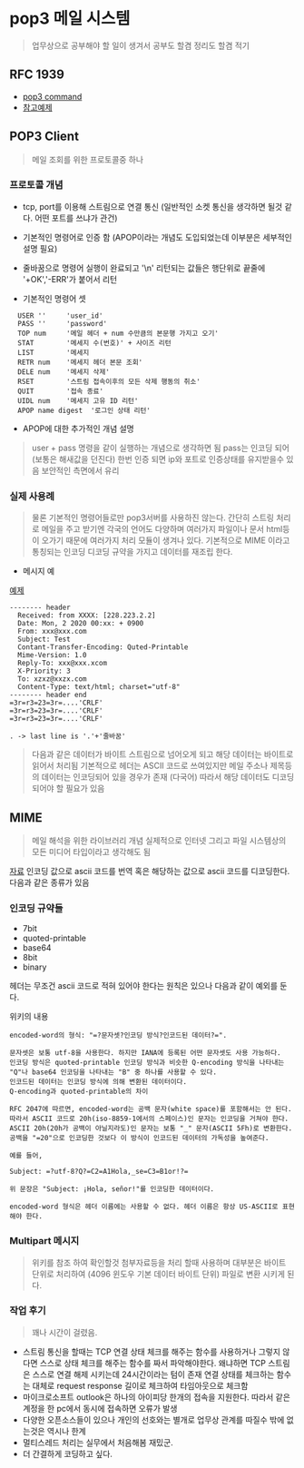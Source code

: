 # pop3 메일 시스템

>업무상으로 공부해야 할 일이 생겨서 공부도 할겸 정리도 할겸 적기

## RFC 1939

- [pop3 command](http://www.networksorcery.com/enp/protocol/pop.htm)
- [참고예제](https://github.com/foens/hpop/tree/master/OpenPopExamples)

## POP3 Client

>메일 조회를 위한 프로토콜중 하나

### 프로토콜 개념

- tcp, port를 이용해 스트림으로 연결 통신 (일반적인 소켓 통신을 생각하면 될것 같다. 어떤 포트를 쓰냐가 관건)
- 기본적인 명령어로 인증 함 (APOP이라는 개념도 도입되었는데 이부분은 세부적인 설명 필요)
- 줄바꿈으로 명령어 실행이 완료되고 '\n' 리턴되는 값들은 행단위로 끝줄에 '+OK','-ERR'가 붙어서 리턴

- 기본적인 명령어 셋

```pop3
  USER ''     'user_id'
  PASS ''     'password'
  TOP num     '메일 헤더 + num 수만큼의 본문행 가지고 오기'
  STAT        '메세지 수(번호)' + 사이즈 리턴
  LIST        '메세지
  RETR num    '메세지 헤더 본문 조회'
  DELE num    '메세지 삭제'
  RSET        '스트림 접속이후의 모든 삭제 행동의 취소'
  QUIT        '접속 종료'
  UIDL num    '메세지 고유 ID 리턴'
  APOP name digest  '로그인 상태 리턴'
```

- APOP에 대한 추가적인 개념 설명

> user + pass 명령을 같이 실행하는 개념으로 생각하면 됨 pass는 인코딩 되어 (보통은 해새값을 던진다) 한번 인증 되면 ip와 포트로 인증상태를 유지받을수 있음 보안적인 측면에서 유리

### 실제 사용례

>물론 기본적인 명령어들로만 pop3서버를 사용하진 않는다. 간단히 스트링 처리로 메일을 주고 받기엔 각국의 언어도 다양하며 여러가지 파일이나 문서 html등이 오가기 때문에 여러가지 처리 모듈이 생겨나 있다. 기본적으로 MIME 이라고 통칭되는 인코딩 디코딩 규약을 가지고 데이터를 재조립 한다.

- 메시지 예

[예제](https://www.codeproject.com/Articles/404066/Understanding-the-insides-of-the-POP-mail-protoco)

```pop3
-------- header
  Received: from XXXX: [228.223.2.2]
  Date: Mon, 2 2020 00:xx: + 0900
  From: xxx@xxx.com
  Subject: Test
  Contant-Transfer-Encoding: Quted-Printable
  Mime-Version: 1.0
  Reply-To: xxx@xxx.xcom
  X-Priority: 3
  To: xzxz@xxzx.com
  Content-Type: text/html; charset="utf-8"
-------- header end
=3r=r3=23=3r=....'CRLF'
=3r=r3=23=3r=....'CRLF'
=3r=r3=23=3r=....'CRLF'

. -> last line is '.'+'줄바꿈'

```

>다음과 같은 데이터가 바이트 스트림으로 넘어오게 되고 해당 데이터는 바이트로 읽어서 처리됨 기본적으로 헤더는 ASCII 코드로 쓰여있지만 메일 주소나 제목등의 데이터는 인코딩되어 있을 경우가 존재 (다국어) 따라서 해당 데이터도 디코딩 되어야 할 필요가 있음

## MIME

>메일 해석을 위한 라이브러리 개념 실제적으로 인터넷 그리고 파일 시스템상의 모든 미디어 타입이라고 생각해도 됨

[자료](https://ko.wikipedia.org/wiki/MIME)
인코딩 값으로 ascii 코드를 번역 혹은 해당하는 값으로 ascii 코드를 디코딩한다. 다음과 같은 종류가 있음

### 인코딩 규약들

- 7bit
- quoted-printable
- base64
- 8bit
- binary

헤더는 무조건 ascii 코드로 적혀 있어야 한다는 원칙은 있으나 다음과 같이 예외를 둔다.

위키의 내용

  ```text
  encoded-word의 형식: "=?문자셋?인코딩 방식?인코드된 데이터?=".

  문자셋은 보통 utf-8을 사용한다. 하지만 IANA에 등록된 어떤 문자셋도 사용 가능하다.
  인코딩 방식은 quoted-printable 인코딩 방식과 비슷한 Q-encoding 방식을 나타내는 "Q"나 base64 인코딩을 나타내는 "B" 중 하나를 사용할 수 있다.
  인코드된 데이터는 인코딩 방식에 의해 변환된 데이터이다.
  Q-encoding과 quoted-printable의 차이

  RFC 2047에 따르면, encoded-word는 공백 문자(white space)를 포함해서는 안 된다. 따라서 ASCII 코드로 20h(iso-8859-1에서의 스페이스)인 문자는 인코딩을 거쳐야 한다. ASCII 20h(20h가 공백이 아닐지라도)인 문자는 보통 "_" 문자(ASCII 5Fh)로 변환한다. 공백을 "=20"으로 인코딩한 것보다 이 방식이 인코드된 데이터의 가독성을 높여준다.

  예를 들어,

  Subject: =?utf-8?Q?=C2=A1Hola,_se=C3=B1or!?=

  위 문장은 "Subject: ¡Hola, señor!"를 인코딩한 데이터이다.

  encoded-word 형식은 헤더 이름에는 사용할 수 없다. 헤더 이름은 항상 US-ASCII로 표현해야 한다.
  ```
  
### Multipart 메시지
  
  > 위키를 참조 하여 확인할것 첨부자료등을 처리 할때 사용하며 대부분은 바이트 단위로 처리하여 (4096 윈도우 기본 데이터 바이트 단위) 파일로 변환 시키게 된다.
  
### 작업 후기
  
  > 꽤나 시간이 걸렸음.

- 스트림 통신을 할때는 TCP 연결 상태 체크를 해주는 함수를 사용하거나 그렇지 않다면 스스로 상태 체크를 해주는 함수를 짜서 파악해야한다. 왜냐하면 TCP 스트림은 스스로 연결 해제 시키는데 24시간이라는 텀이 존재  연결 상태를 체크하는 함수는 대체로 request response 길이로 체크하여 타임아웃으로 체크함
- 마이크로소프트 outlook은 하나의 아이피당 한개의 접속을 지원한다. 따라서 같은 계정을 한 pc에서 동시에 접속하면 오류가 발생
- 다양한 오픈소스들이 있으나 개인의 선호와는 별개로 업무상 관계를 따질수 밖에 없는것은 역시나 한계
- 멀티스레드 처리는 실무에서 처음해봄 재밌군.
- 더 간결하게 코딩하고 싶다.
